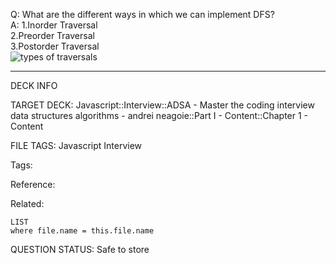 Q: What are the different ways in which we can implement DFS?  
A: 1.Inorder Traversal  
2.Preorder Traversal  
3.Postorder Traversal  
![types of traversals](https://media.geeksforgeeks.org/wp-content/uploads/20230623123129/traversal.png)
<!--ID: 1690377272588-->

---

DECK INFO

TARGET DECK: Javascript::Interview::ADSA - Master the coding interview data structures algorithms - andrei neagoie::Part I - Content::Chapter 1 - Content

FILE TAGS: Javascript Interview

Tags:

Reference:

Related:

```dataview
LIST
where file.name = this.file.name
```

QUESTION STATUS: Safe to store